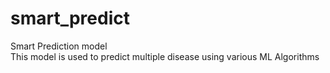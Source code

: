 # smart_predict
Smart Prediction model  
This model is used to predict multiple disease using various ML Algorithms
